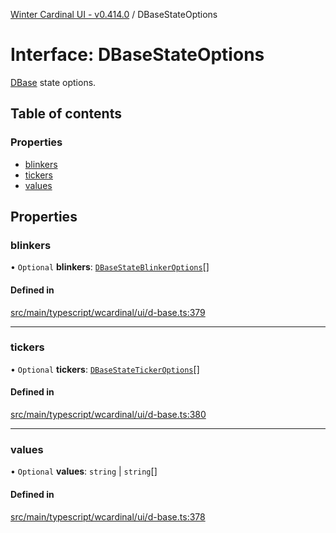 [Winter Cardinal UI - v0.414.0](../index.md) / DBaseStateOptions

# Interface: DBaseStateOptions

[DBase](../classes/DBase.md) state options.

## Table of contents

### Properties

- [blinkers](DBaseStateOptions.md#blinkers)
- [tickers](DBaseStateOptions.md#tickers)
- [values](DBaseStateOptions.md#values)

## Properties

### blinkers

• `Optional` **blinkers**: [`DBaseStateBlinkerOptions`](DBaseStateBlinkerOptions.md)[]

#### Defined in

[src/main/typescript/wcardinal/ui/d-base.ts:379](https://github.com/winter-cardinal/winter-cardinal-ui/blob/v0.414.0/src/main/typescript/wcardinal/ui/d-base.ts#L379)

___

### tickers

• `Optional` **tickers**: [`DBaseStateTickerOptions`](DBaseStateTickerOptions.md)[]

#### Defined in

[src/main/typescript/wcardinal/ui/d-base.ts:380](https://github.com/winter-cardinal/winter-cardinal-ui/blob/v0.414.0/src/main/typescript/wcardinal/ui/d-base.ts#L380)

___

### values

• `Optional` **values**: `string` \| `string`[]

#### Defined in

[src/main/typescript/wcardinal/ui/d-base.ts:378](https://github.com/winter-cardinal/winter-cardinal-ui/blob/v0.414.0/src/main/typescript/wcardinal/ui/d-base.ts#L378)
